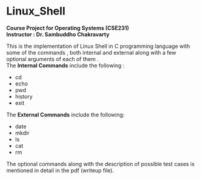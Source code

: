 # Linux_Shell

<b> Course Project for Operating Systems (CSE231) </b><br>
<b> Instructor : Dr. Sambuddho Chakravarty </b>

This is the implementation of Linux Shell in C programming language with some of the commands , both internal and external along with a few optional arguments of each of them .<br>
The <b>Internal Commands</b> include the following :
* cd
* echo
* pwd
* history
* exit

The <b>External Commands</b> include the following:
* date
* mkdir
* ls
* cat
* rm

The optional commands along with the description of possible test cases is mentioned in detail in the pdf (writeup file).
